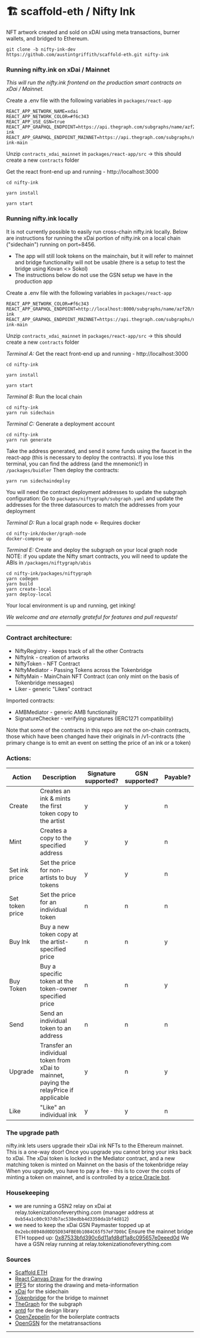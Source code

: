 # 🏗 scaffold-eth / Nifty Ink

NFT artwork created and sold on xDAI using meta transactions, burner wallets, and bridged to Ethereum.

```
git clone -b nifty-ink-dev https://github.com/austintgriffith/scaffold-eth.git nifty-ink
```

### Running nifty.ink on xDai / Mainnet
_This will run the nifty.ink frontend on the production smart contracts on xDai / Mainnet._

Create a .env file with the following variables in `packages/react-app`
```
REACT_APP_NETWORK_NAME=xdai
REACT_APP_NETWORK_COLOR=#f6c343
REACT_APP_USE_GSN=true
REACT_APP_GRAPHQL_ENDPOINT=https://api.thegraph.com/subgraphs/name/azf20/nifty-ink
REACT_APP_GRAPHQL_ENDPOINT_MAINNET=https://api.thegraph.com/subgraphs/name/azf20/nifty-ink-main
```
Unzip `contracts_xdai_mainnet` in `packages/react-app/src` -> this should create a new `contracts` folder

Get the react front-end up and running - http://localhost:3000
```
cd nifty-ink

yarn install

yarn start
```

### Running nifty.ink locally
It is not currently possible to easily run cross-chain nifty.ink locally. Below are instructions for running the xDai portion of nifty.ink on a local chain ("sidechain") running on port=8456.
- The app will still look tokens on the mainchain, but it will refer to mainnet and bridge functionality will not be usable (there is a setup to test the bridge using Kovan <> Sokol)
- The instructions below do not use the GSN setup we have in the production app

Create a .env file with the following variables in `packages/react-app`
```
REACT_APP_NETWORK_COLOR=#f6c343
REACT_APP_GRAPHQL_ENDPOINT=http://localhost:8000/subgraphs/name/azf20/nifty-ink
REACT_APP_GRAPHQL_ENDPOINT_MAINNET=https://api.thegraph.com/subgraphs/name/azf20/nifty-ink-main
```
Unzip `contracts_xdai_mainnet` in `packages/react-app/src` -> this should create a new `contracts` folder

*Terminal A:* Get the react front-end up and running - http://localhost:3000
```
cd nifty-ink

yarn install

yarn start
```
*Terminal B:* Run the local chain
```
cd nifty-ink
yarn run sidechain
```
*Terminal C:* Generate a deployment account
```
cd nifty-ink
yarn run generate
```
Take the address generated, and send it some funds using the faucet in the react-app (this is necessary to deploy the contracts). If you lose this terminal, you can find the address (and the mnemonic!) in `/packages/buidler`
Then deploy the contracts:
```
yarn run sidechaindeploy
```
You will need the contract deployment addresses to update the subgraph configuration:
Go to `packages/niftygraph/subgraph.yaml` and update the addresses for the three datasources to match the addresses from your deployment


*Terminal D:* Run a local graph node <- Requires docker
```
cd nifty-ink/docker/graph-node
docker-compose up
```

*Terminal E:* Create and deploy the subgraph on your local graph node
NOTE: if you update the Nifty smart contracts, you will need to update the ABIs in `/packages/niftygraph/abis`
```
cd nifty-ink/packages/niftygraph
yarn codegen
yarn build
yarn create-local
yarn deploy-local
```
Your local environment is up and running, get inking!

_We welcome and are eternally grateful for features and pull requests!_

-----------------------------------------------

### Contract architecture:
- NiftyRegistry - keeps track of all the other Contracts
- NiftyInk - creation of artworks
- NiftyToken - NFT Contract
- NiftyMediator - Passing Tokens across the Tokenbridge
- NiftyMain - MainChain NFT Contract (can only mint on the basis of Tokenbridge messages)
- Liker - generic "Likes" contract

Imported contracts:
- AMBMediator - generic AMB functionality
- SignatureChecker - verifying signatures (IERC1271 compatibility)

Note that some of the contracts in this repo are not the on-chain contracts, those which have been changed have their originals in /v1-contracts (the primary change is to emit an event on setting the price of an ink or a token)

### Actions:
|Action|Description|Signature supported?|GSN supported?|Payable?|
|---|---|---|---|---|
|Create|Creates an ink & mints the first token copy to the artist|y|y|n|
|Mint|Creates a copy to the specified address|y|y|n|
|Set ink price|Set the price for non-artists to buy tokens|y|y|n|
|Set token price|Set the price for an individual token|n|n|n|
|Buy Ink|Buy a new token copy at the artist-specified price|n|n|y|
|Buy Token|Buy a specific token at the token-owner specified price|n|n|y|
|Send|Send an individual token to an address|n|n|n|
|Upgrade|Transfer an individual token from xDai to mainnet, paying the relayPrice if applicable|y|n|y|
|Like|"Like" an individual ink|y|y|n|

### The upgrade path
nifty.ink lets users upgrade their xDai ink NFTs to the Ethereum mainnet. This is a one-way door! Once you upgrade you cannot bring your inks back to xDai. The xDai token is locked in the Mediator contract, and a new matching token is minted on Mainnet on the basis of the tokenbridge relay
When you upgrade, you have to pay a fee - this is to cover the costs of minting a token on mainnet, and is controlled by a [price Oracle bot](https://blockscout.com/poa/xdai/address/0xa2197a282967dAc145e85D15e7960Aa30b86b771/transactions).

### Housekeeping
- we are running a GSN2 relay on xDai at relay.tokenizationofeverything.com (manager address at `0xb54a1c00c937db7ac538edbb4d3350da1bf4d812`)
- we need to keep the xDai GSN Paymaster topped up at `0x2ebc08948d0DD5D034FBE0b1084C65f57eF7D0bC`
Ensure the mainnet bridge ETH topped up: [0x87533bfd390c6d11afd8df1a8c095657e0eeed0d](https://etherscan.io/address/0x87533bfd390c6d11afd8df1a8c095657e0eeed0d)
We have a GSN relay running at relay.tokenizationofeverything.com

### Sources
- [Scaffold ETH](https://github.com/austintgriffith/scaffold-eth)
- [React Canvas Draw](https://github.com/embiem/react-canvas-draw) for the drawing
- [IPFS](https://ipfs.io/) for storing the drawing and meta-information
- [xDai](https://www.xdaichain.com/) for the sidechain
- [Tokenbridge](tokenbridge.net) for the bridge to mainnet
- [TheGraph](https://thegraph.com) for the subgraph
- [antd](https://ant.design/) for the design library
- [OpenZeppelin](https://github.com/OpenZeppelin/openzeppelin-contracts) for the boilerplate contracts
- [OpenGSN](http://opengsn.org/) for the metatransactions

-------------------------------------------------------------
